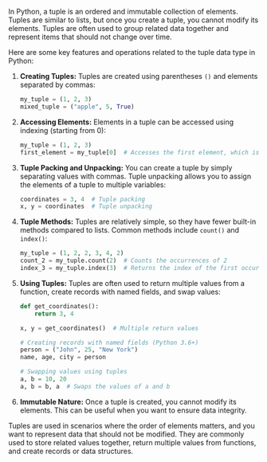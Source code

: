In Python, a tuple is an ordered and immutable collection of elements. Tuples are similar to lists, but once you create a tuple, you cannot modify its elements. Tuples are often used to group related data together and represent items that should not change over time.

Here are some key features and operations related to the tuple data type in Python:

1. **Creating Tuples:**
   Tuples are created using parentheses `()` and elements separated by commas:

   ```python
   my_tuple = (1, 2, 3)
   mixed_tuple = ("apple", 5, True)
   ```

2. **Accessing Elements:**
   Elements in a tuple can be accessed using indexing (starting from 0):

   ```python
   my_tuple = (1, 2, 3)
   first_element = my_tuple[0]  # Accesses the first element, which is 1
   ```

3. **Tuple Packing and Unpacking:**
   You can create a tuple by simply separating values with commas. Tuple unpacking allows you to assign the elements of a tuple to multiple variables:

   ```python
   coordinates = 3, 4  # Tuple packing
   x, y = coordinates  # Tuple unpacking
   ```

4. **Tuple Methods:**
   Tuples are relatively simple, so they have fewer built-in methods compared to lists. Common methods include `count()` and `index()`:

   ```python
   my_tuple = (1, 2, 2, 3, 4, 2)
   count_2 = my_tuple.count(2)  # Counts the occurrences of 2
   index_3 = my_tuple.index(3)  # Returns the index of the first occurrence of 3
   ```

5. **Using Tuples:**
   Tuples are often used to return multiple values from a function, create records with named fields, and swap values:

   ```python
   def get_coordinates():
       return 3, 4

   x, y = get_coordinates()  # Multiple return values

   # Creating records with named fields (Python 3.6+)
   person = ("John", 25, "New York")
   name, age, city = person

   # Swapping values using tuples
   a, b = 10, 20
   a, b = b, a  # Swaps the values of a and b
   ```

6. **Immutable Nature:**
   Once a tuple is created, you cannot modify its elements. This can be useful when you want to ensure data integrity.

Tuples are used in scenarios where the order of elements matters, and you want to represent data that should not be modified. They are commonly used to store related values together, return multiple values from functions, and create records or data structures.
